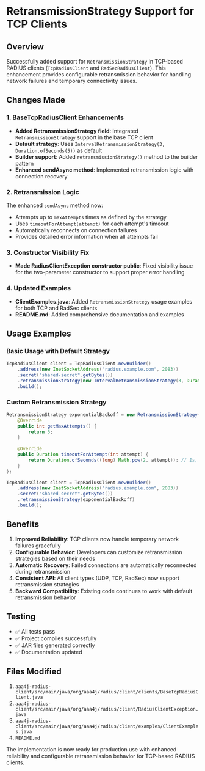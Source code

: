 # RetransmissionStrategy Support for TCP Clients

## Overview

Successfully added support for `RetransmissionStrategy` in TCP-based RADIUS clients (`TcpRadiusClient` and `RadSecRadiusClient`). This enhancement provides configurable retransmission behavior for handling network failures and temporary connectivity issues.

## Changes Made

### 1. BaseTcpRadiusClient Enhancements

- **Added RetransmissionStrategy field**: Integrated `RetransmissionStrategy` support in the base TCP client
- **Default strategy**: Uses `IntervalRetransmissionStrategy(3, Duration.ofSeconds(5))` as default
- **Builder support**: Added `retransmissionStrategy()` method to the builder pattern
- **Enhanced sendAsync method**: Implemented retransmission logic with connection recovery

### 2. Retransmission Logic

The enhanced `sendAsync` method now:
- Attempts up to `maxAttempts` times as defined by the strategy
- Uses `timeoutForAttempt(attempt)` for each attempt's timeout
- Automatically reconnects on connection failures
- Provides detailed error information when all attempts fail

### 3. Constructor Visibility Fix

- **Made RadiusClientException constructor public**: Fixed visibility issue for the two-parameter constructor to support proper error handling

### 4. Updated Examples

- **ClientExamples.java**: Added `RetransmissionStrategy` usage examples for both TCP and RadSec clients
- **README.md**: Added comprehensive documentation and examples

## Usage Examples

### Basic Usage with Default Strategy

```java
TcpRadiusClient client = TcpRadiusClient.newBuilder()
    .address(new InetSocketAddress("radius.example.com", 2083))
    .secret("shared-secret".getBytes())
    .retransmissionStrategy(new IntervalRetransmissionStrategy(3, Duration.ofSeconds(5)))
    .build();
```

### Custom Retransmission Strategy

```java
RetransmissionStrategy exponentialBackoff = new RetransmissionStrategy() {
    @Override
    public int getMaxAttempts() {
        return 5;
    }
    
    @Override
    public Duration timeoutForAttempt(int attempt) {
        return Duration.ofSeconds((long) Math.pow(2, attempt)); // 1s, 2s, 4s, 8s, 16s
    }
};

TcpRadiusClient client = TcpRadiusClient.newBuilder()
    .address(new InetSocketAddress("radius.example.com", 2083))
    .secret("shared-secret".getBytes())
    .retransmissionStrategy(exponentialBackoff)
    .build();
```

## Benefits

1. **Improved Reliability**: TCP clients now handle temporary network failures gracefully
2. **Configurable Behavior**: Developers can customize retransmission strategies based on their needs
3. **Automatic Recovery**: Failed connections are automatically reconnected during retransmission
4. **Consistent API**: All client types (UDP, TCP, RadSec) now support retransmission strategies
5. **Backward Compatibility**: Existing code continues to work with default retransmission behavior

## Testing

- ✅ All tests pass
- ✅ Project compiles successfully
- ✅ JAR files generated correctly
- ✅ Documentation updated

## Files Modified

1. `aaa4j-radius-client/src/main/java/org/aaa4j/radius/client/clients/BaseTcpRadiusClient.java`
2. `aaa4j-radius-client/src/main/java/org/aaa4j/radius/client/RadiusClientException.java`
3. `aaa4j-radius-client/src/main/java/org/aaa4j/radius/client/examples/ClientExamples.java`
4. `README.md`

The implementation is now ready for production use with enhanced reliability and configurable retransmission behavior for TCP-based RADIUS clients. 